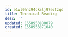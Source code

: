 ```yaml
---
id: e1wl0hhz94cknlj97eotzqd
title: Technical Reading
desc: ''
updated: 1658953980079
created: 1658953971040
---
```

